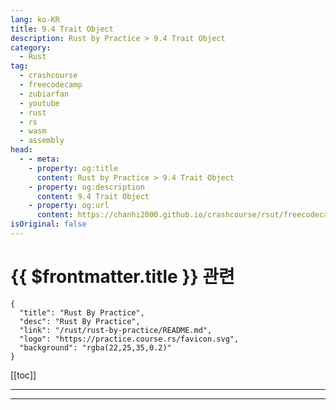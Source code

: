 ```yaml
---
lang: ko-KR
title: 9.4 Trait Object
description: Rust by Practice > 9.4 Trait Object
category: 
  - Rust
tag: 
  - crashcourse
  - freecodecamp
  - zubiarfan
  - youtube
  - rust
  - rs
  - wasm
  - assembly
head:
  - - meta:
    - property: og:title
      content: Rust by Practice > 9.4 Trait Object
    - property: og:description
      content: 9.4 Trait Object
    - property: og:url
      content: https://chanhi2000.github.io/crashcourse/rsut/freecodecamp-rust-by-practice/generic-traits/trait-object.html
isOriginal: false
---
```


# {{ $frontmatter.title }} 관련

```component VPCard
{
  "title": "Rust By Practice",
  "desc": "Rust By Practice",
  "link": "/rust/rust-by-practice/README.md",
  "logo": "https://practice.course.rs/favicon.svg",
  "background": "rgba(22,25,35,0.2)"
}
```

[[toc]]

---

<SiteInfo
  name="10.4 Traits Object | Rust By Practice"
  desc="10.4 Trait Object"
  url="https://practice.rs/generic-traits/trait-object.html"
  logo="https://practice.course.rs/favicon.svg"
  preview="https://github.com/sunface/rust-by-practice/blob/master/en/assets/header.jpg?raw=true"/>

<!-- TODO: 작성 -->

---

<TagLinks />